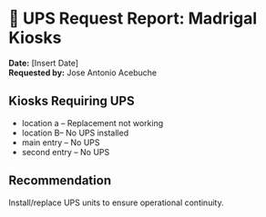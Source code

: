 # 🔋 UPS Request Report: Madrigal Kiosks

**Date:** [Insert Date]  
**Requested by:** Jose Antonio Acebuche

## Kiosks Requiring UPS
- location a – Replacement not working
- location B– No UPS installed
- main entry – No UPS
- second entry – No UPS

## Recommendation
Install/replace UPS units to ensure operational continuity.
